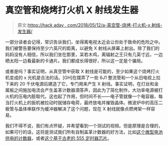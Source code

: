# 真空管和烧烤打火机 X 射线发生器

> 原文:[https://hack aday . com/2018/05/12/a-真空管-烧烤-打火机-x 射线-发生器/](https://hackaday.com/2018/05/12/a-vacuum-tube-and-barbecue-lighter-x-ray-generator/)

一部分读者会记得，常识告诉我们，坐得离电视太近会让你处于致命的危险之中。我们被警告要保持至少六英尺的距离，以避免 X 射线从屏幕上射出。除了我们的妈妈没有人相信，所以我们坐在那里，呆若木鸡，离辐射之王只有几英寸远，一边晒太阳一边看最新的卡通片。我们都成长得很好，所以这一定是个骗局。

或者是吗？事实证明，从真空管中获取 X 射线是可能的，至少如果这个烧烤打火机变成的 x 光机是合法的话。[GH]在摆弄了一些 6J1 整流管和一个从旧电视上拉下来的 20 千伏电源后建造了它，专门用来产生 X 射线。事实证明，在灯丝和金属板之间施加电流会产生盖革计数器滴答声，因此为了简化制作，大功率电源被打火机的压电内脏取代。这也起了作用，但时间不长——电子管就像一个电容器，每当打火机上的扳机被拉动时就储存电荷，最终放电并摧毁晶体。微波炉中的高压二极管与晶体串联作为缓冲器解决了这个问题，现在 X 射线就像点燃烤架一样容易。

我们不得不说，我们有点怀疑，并希望看到一个测试的视频。但是原理是合理的，如果可行的话，这将是测试我们所有自制盖革计数器的好方法，比如[这个微型电池供电的计数器](https://hackaday.com/2017/09/20/fun-size-geiger-counter-sits-atop-a-9-volt-battery/)，或者[这个基于古老的 555 定时器芯片](https://hackaday.com/2016/10/16/a-cheap-555-based-geiger-counter/)。